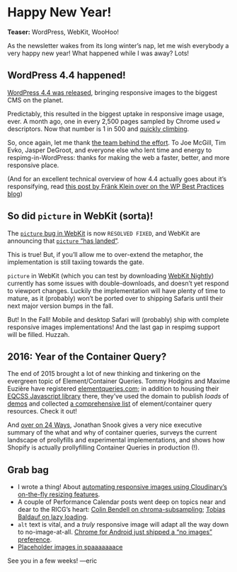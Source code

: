 # Happy New Year!

**Teaser:** WordPress, WebKit, WooHoo!

As the newsletter wakes from its long winter’s nap, let me wish everybody a very happy new year! What happened while I was away? Lots!

## WordPress 4.4 happened!

[WordPress 4.4 was released][wp-release], bringing responsive images to the biggest CMS on the planet.

Predictably, this resulted in the biggest uptake in responsive image usage, ever. A month ago, one in every 2,500 pages sampled by Chrome used `w` descriptors. Now that number is 1 in 500 and [quickly climbing][chrome-status].

So, once again, let me thank [the team behind the effort][wp-respimg-team]. To Joe McGill, Tim Evko, Jasper DeGroot, and everyone else who lent time and energy to respimg-in-WordPress: thanks for making the web a faster, better, and more responsive place.

(And for an excellent technical overview of how 4.4 actually goes about it’s responsifying, read [this post by Fränk Klein over on the WP Best Practices blog][wp-best])

## So did `picture` in WebKit (sorta)!

The [`picture` bug in WebKit][webkit-bug] is now `RESOLVED FIXED`, and WebKit are announcing that [`picture` “has landed”][webkit-tweet].

This is true! But, if you’ll allow me to over-extend the metaphor, the implementation is still taxiing towards the gate.

`picture` in WebKit (which you can test by downloading [WebKit Nightly][webkit-nightly]) currently has some issues with double-downloads, and doesn’t yet respond to viewport changes. Luckily the implementation will have plenty of time to mature, as it (probably) won’t be ported over to shipping Safaris until their next major version bumps in the fall.

But! In the Fall! Mobile and desktop Safari will (probably) ship with complete responsive images implementations! And the last gap in respimg support will be filled. Huzzah.

## 2016: Year of the Container Query?

The end of 2015 brought a lot of new thinking and tinkering on the evergreen topic of Element/Container Queries. Tommy Hodgins and Maxime Euzière have registered [elementqueries.com][eq-com]; in addition to housing their [EQCSS Javascript library][eqcss] there, they’ve used the domain to publish *loads* of [demos][eq-demos] and collected [a comprehensive list][eq-resources] of element/container query resources. Check it out!

And [over on 24 Ways][ways], Jonathan Snook gives a very nice executive summary of the what and why of container queries, surveys the current landscape of prollyfills and experimental implementations, and shows how Shopify is actually prollyfilling Container Queries in production (!).

## Grab bag

- I wrote a thing! About [automating responsive images using Cloudinary’s on-the-fly resizing  features][cloudinary].
- A couple of Performance Calendar posts went deep on topics near and dear to the RICG’s heart: [Colin Bendell on chroma-subsampling][chroma]; [Tobias Baldauf on lazy loading][lazy].
- `alt` text is vital, and a *truly* responsive image will adapt all the way down to no-image-at-all. [Chrome for Android just shipped a “no images” preference][no-images].
- [Placeholder images in spaaaaaaace][space]


See you in a few weeks!
—eric

[wp-release]: https://codex.wordpress.org/Version_4.4
[chrome-status]: https://www.chromestatus.com/metrics/feature/timeline/popularity/524
[wp-best]: http://wpbestpractices.com/wordpress-4-4-responsive-images/
[wp-respimg-team]: https://github.com/ResponsiveImagesCG/wp-tevko-responsive-images/graphs/contributors

[webkit-bug]: https://bugs.webkit.org/show_bug.cgi?id=116963
[webkit-tweet]: https://twitter.com/webkit/status/672430609491431425
[webkit-nightly]: http://nightly.webkit.org

[eq-com]: http://elementqueries.com
[eqcss]: https://github.com/eqcss/eqcss 
[eq-demos]: http://elementqueries.com/#demos
[eq-resources]: http://elementqueries.com/#further-reading
[ways]: https://24ways.org/2015/being-responsive-to-the-small-things/

[cloudinary]: http://cloudinary.com/blog/responsive_images_with_srcset_sizes_and_cloudinary
[chroma]: http://calendar.perfplanet.com/2015/why-arent-your-images-using-chroma-subsampling/
[lazy]: http://calendar.perfplanet.com/2015/immaculate-imagery-with-lazy-pictures-bpg/
[no-images]: http://www.theverge.com/2015/12/1/9827386/google-chrome-android-data-saver-image-blocking
[space]: https://spaceholder.cc

